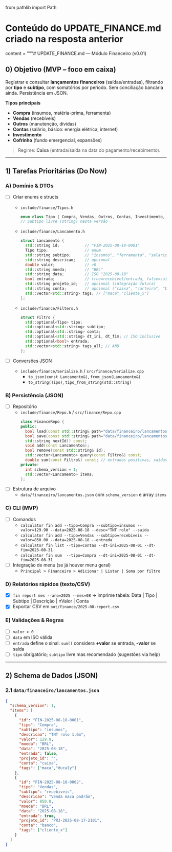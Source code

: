 from pathlib import Path

# Conteúdo do UPDATE_FINANCE.md criado na resposta anterior
content = """# UPDATE_FINANCE.md — Módulo Financeiro (v0.01)

## 0) Objetivo (MVP – foco em caixa)
Registrar e consultar **lançamentos financeiros** (saídas/entradas), filtrando por **tipo** e **subtipo**, com somatórios por período. Sem conciliação bancária ainda. Persistência em JSON.

**Tipos principais**  
- **Compra** (insumos, matéria-prima, ferramenta)  
- **Vendas** (recebíveis)  
- **Outros** (manutenção, dívidas)  
- **Contas** (salário, básico: energia elétrica, internet)  
- **Investimento**  
- **Cofrinho** (fundo emergencial, expansões)

> Regime: **Caixa** (entrada/saída na data do pagamento/recebimento).

---

## 1) Tarefas Prioritárias (Do Now)

### A) Domínio & DTOs
- [ ] Criar enums e structs
  - `include/finance/Tipos.h`
    ```cpp
    enum class Tipo { Compra, Vendas, Outros, Contas, Investimento, Cofrinho };
    // Subtipo livre (string) nesta versão
    ```
  - `include/finance/Lancamento.h`
    ```cpp
    struct Lancamento {
      std::string id;           // "FIN-2025-08-18-0001"
      Tipo tipo;                // enum
      std::string subtipo;      // "insumos", "ferramenta", "salario", etc.
      std::string descricao;    // opcional
      double valor;             // >0
      std::string moeda;        // "BRL"
      std::string data;         // ISO "2025-08-18"
      bool entrada;             // true=recebível/entrada, false=saída
      std::string projeto_id;   // opcional (integração futura)
      std::string conta;        // opcional ("caixa", "carteira", "banco")
      std::vector<std::string> tags; // ["maca","cliente_x"]
    };
    ```
  - `include/finance/Filters.h`
    ```cpp
    struct Filtro {
      std::optional<Tipo> tipo;
      std::optional<std::string> subtipo;
      std::optional<std::string> conta;
      std::optional<std::string> dt_ini, dt_fim; // ISO inclusive
      std::optional<bool> entrada;
      std::vector<std::string> tags_all; // AND
    };
    ```

- [ ] Conversões JSON
  - `include/finance/Serialize.h` / `src/finance/Serialize.cpp`  
    - `to_json(const Lancamento&)`, `from_json(Lancamento&)`
    - `to_string(Tipo)`, `tipo_from_string(std::string)`

### B) Persistência (JSON)
- [ ] Repositório
  - `include/finance/Repo.h` / `src/finance/Repo.cpp`
    ```cpp
    class FinanceRepo {
    public:
      bool load(const std::string& path="data/financeiro/lancamentos.json");
      bool save(const std::string& path="data/financeiro/lancamentos.json") const;
      std::string nextId() const;
      void add(const Lancamento&);
      bool remove(const std::string& id);
      std::vector<Lancamento> query(const Filtro&) const;
      double sum(const Filtro&) const; // entradas positivas, saídas negativas
    private:
      int schema_version = 1;
      std::vector<Lancamento> items;
    };
    ```
- [ ] Estrutura de arquivo
  - `data/financeiro/lancamentos.json` com `schema_version` e array `items`

### C) CLI (MVP)
- [ ] Comandos
  - `calculator fin add --tipo=Compra --subtipo=insumos --valor=129.90 --data=2025-08-18 --desc="TNT rolo" --saida`
  - `calculator fin add --tipo=Vendas --subtipo=recebiveis --valor=850.00 --data=2025-08-18 --entrada`
  - `calculator fin list --tipo=Contas --dt-ini=2025-08-01 --dt-fim=2025-08-31`
  - `calculator fin sum  --tipo=Compra --dt-ini=2025-08-01 --dt-fim=2025-08-31`
- [ ] Integração de menu (se já houver menu geral)
  - `Principal > Financeiro > Adicionar | Listar | Soma por filtro`

### D) Relatórios rápidos (texto/CSV)
- [x] `fin report mes --ano=2025 --mes=08` → imprime tabela: Data | Tipo | Subtipo | Descrição | ±Valor | Conta
- [x] Exportar CSV em `out/finance/2025-08-report.csv`

### E) Validações & Regras
- [ ] `valor > 0`
- [ ] `data` em ISO válida  
- [ ] `entrada` define o sinal: `sum()` considera **+valor** se entrada, **-valor** se saída
- [ ] `tipo` obrigatório; `subtipo` livre mas recomendado (sugestões via help)

---

## 2) Schema de Dados (JSON)

### 2.1 `data/financeiro/lancamentos.json`
```json
{
  "schema_version": 1,
  "items": [
    {
      "id": "FIN-2025-08-18-0001",
      "tipo": "Compra",
      "subtipo": "insumos",
      "descricao": "TNT rolo 1,6m",
      "valor": 129.9,
      "moeda": "BRL",
      "data": "2025-08-18",
      "entrada": false,
      "projeto_id": "",
      "conta": "caixa",
      "tags": ["maca","ducaly"]
    },
    {
      "id": "FIN-2025-08-18-0002",
      "tipo": "Vendas",
      "subtipo": "recebiveis",
      "descricao": "Venda maca padrão",
      "valor": 850.0,
      "moeda": "BRL",
      "data": "2025-08-18",
      "entrada": true,
      "projeto_id": "PRJ-2025-08-17-2101",
      "conta": "banco",
      "tags": ["cliente_x"]
    }
  ]
}
